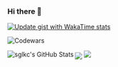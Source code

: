 ### Hi there 👋

[![Update gist with WakaTime stats](https://github.com/zengjiapei3000/waka-box/actions/workflows/schedule.yml/badge.svg)](https://github.com/zengjiapei3000/waka-box/actions/workflows/schedule.yml)

![Codewars](https://github.r2v.ch/codewars?user=zengjiapei3000&top_languages=true)

<p align="center">
</p>

<img align=center src='https://github.githubassets.com/images/mona-whisper.gif'/>

<!--
<p>
  <a href="https://github.com/zengjiapei3000?tab=followers"><img src="https://img.shields.io/github/followers/zengjiapei3000?style=social"></a>
</p>
-->

<img align="left" alt="sglkc's GitHub Stats" src="https://github-readme-stats.vercel.app/api/top-langs/?username=zengjiapei3000&layout=compact&langs_count=6&theme=tokyonight&border_color=30363d">
<img src="https://github-readme-stats.vercel.app/api?username=zengjiapei3000&show_icons=true&theme=prussian" />
<!--![github contribution grid snake animation](https://raw.githubusercontent.com/zengjiapei3000/zengjiapei3000/output/github-contribution-grid-snake.svg)
-->

<!--
**zengjiapei3000/zengjiapei3000** is a ✨ _special_ ✨ repository because its `README.md` (this file) appears on your GitHub profile.

Here are some ideas to get you started:

- 🔭 I’m currently working on ...
- 🌱 I’m currently learning ...
- 👯 I’m looking to collaborate on ...
- 🤔 I’m looking for help with ...
- 💬 Ask me about ...
- 📫 How to reach me: ...
- 😄 Pronouns: ...
- ⚡ Fun fact: ...
-->
